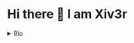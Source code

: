 # Hi there 👋 I am Xiv3r

<details><summary>Bio</summary></summary>
<br>

- 🔭 I’m currently working on linux
- 🌱 I’m currently learning linux system administration 
- 👯 I’m looking to collaborate on: X
- 🤔 I’m looking for help with: X
- 💬 Ask me about: X
- 📫 How to reach me: X
- 😄 Pronouns: he/him
- ⚡ Fun fact: /dev/null

</details>
